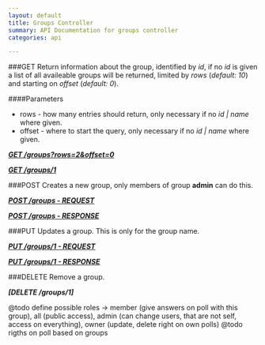 ```yaml
---
layout: default
title: Groups Controller
summary: API Documentation for groups controller
categories: api

---
```

###GET
Return information about the group, identified by _id_, if no _id_ is given a list of all
availeable groups will be returned, limited by _rows_ (_default: 10_) and starting on _offset_ (_default: 0_).

####Parameters
* rows - how many entries should return, only necessary if no _id | name_ where given.
* offset - where to start the query, only necessary if no _id | name_ where given.

_**[GET /groups?rows=2&offset=0](https://github.com/newLoki/Pollex/blob/gh-pages/mockups/groups/get.index.json)**_

_**[GET /groups/1](https://github.com/newLoki/Pollex/blob/gh-pages/mockups/groups/get.1.json)**_

###POST
Creates a new group, only members of group __admin__ can do this.

_**[POST /groups - REQUEST](https://github.com/newLoki/Pollex/blob/gh-pages/mockups/groups/post.request.json)**_

_**[POST /groups - RESPONSE](https://github.com/newLoki/Pollex/blob/gh-pages/mockups/groups/post.response.json)**_

###PUT
Updates a group.
This is only for the group name.

_**[PUT /groups/1 - REQUEST]()**_

_**[PUT /groups/1 - RESPONSE]()**_

###DELETE
Remove a group.

_**[DELETE /groups/1]**_


@todo define possible roles -> member (give answers on poll with this group), all (public access),
admin (can change users, that are not self, access on everything), owner (update, delete right on own polls)
@todo rigths on poll based on groups